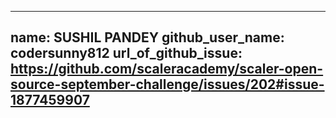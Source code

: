 ---
name: SUSHIL PANDEY 
github_user_name: codersunny812
url_of_github_issue: https://github.com/scaleracademy/scaler-open-source-september-challenge/issues/202#issue-1877459907 
--
